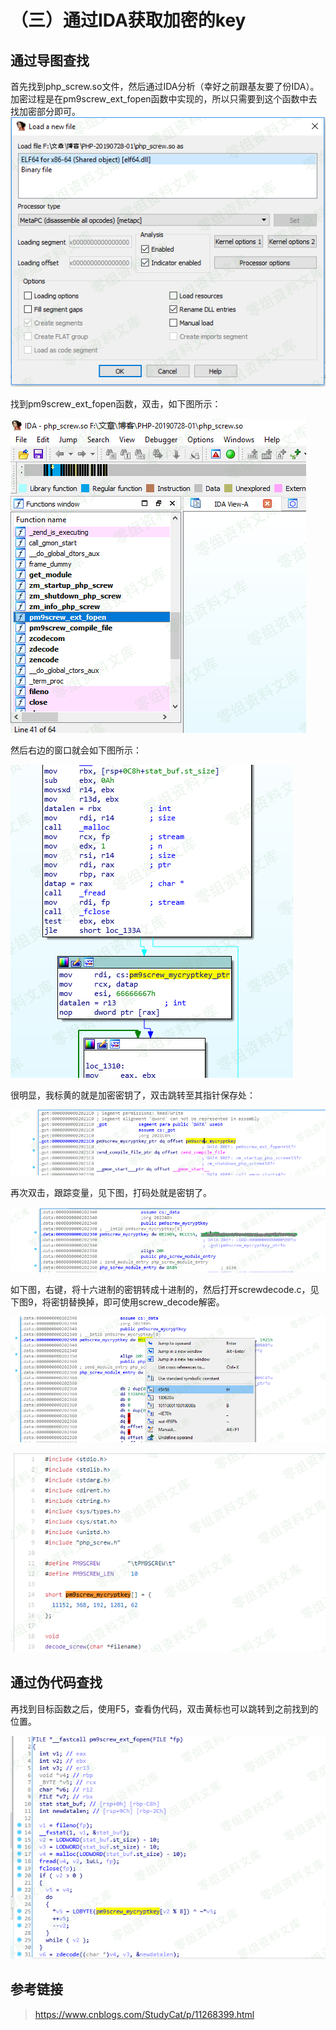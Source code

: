 （三）通过IDA获取加密的key
==========================

通过导图查找
------------

首先找到php\_screw.so文件，然后通过IDA分析（幸好之前跟基友要了份IDA）。加密过程是在pm9screw\_ext\_fopen函数中实现的，所以只需要到这个函数中去找加密部分即可。![3.png](./resource/(三)通过IDA获取加密的key/media/rId22.png)

找到pm9screw\_ext\_fopen函数，双击，如下图所示：

![4.png](./resource/(三)通过IDA获取加密的key/media/rId23.png)

然后右边的窗口就会如下图所示：

![1.png](./resource/(三)通过IDA获取加密的key/media/rId24.png)

很明显，我标黄的就是加密密钥了，双击跳转至其指针保存处：

![2.png](./resource/(三)通过IDA获取加密的key/media/rId25.png)

再次双击，跟踪变量，见下图，打码处就是密钥了。

![3.png](./resource/(三)通过IDA获取加密的key/media/rId26.png)

如下图，右键，将十六进制的密钥转成十进制的，然后打开screwdecode.c，见下图9，将密钥替换掉，即可使用screw\_decode解密。

![4.png](./resource/(三)通过IDA获取加密的key/media/rId27.png)

![5.png](./resource/(三)通过IDA获取加密的key/media/rId28.png)

通过伪代码查找
--------------

再找到目标函数之后，使用F5，查看伪代码，双击黄标也可以跳转到之前找到的位置。

![6.png](./resource/(三)通过IDA获取加密的key/media/rId30.png)

参考链接
--------

> https://www.cnblogs.com/StudyCat/p/11268399.html
